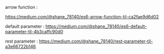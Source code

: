 arrow function : 

https://medium.com/@shane_78140/es6-arrow-function-til-ca2fae9d6d02




default parameter : 
https://medium.com/@shane_78140/es6-default-parameter-til-4b3caffc90d0



rest parameter : 
https://medium.com/@shane_78140/rest-parameter-til-a3e66722b146


